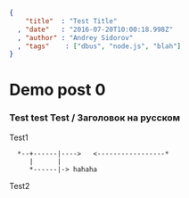 ```json
{
    "title"  : "Test Title"
  , "date"   : "2016-07-20T10:00:18.998Z"
  , "author" : "Andrey Sidorov"
  , "tags"    : ["dbus", "node.js", "blah"]
}
```

# Demo post 0

### Test test Test / Заголовок на русском

Test1

```shaky
  *--+------|---->   <-----------------*
     |      |
     *------|-> hahaha
```

Test2
